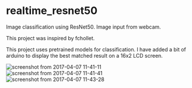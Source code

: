 # realtime_resnet50
Image classification using ResNet50. Image input from webcam.

This project was inspired by fchollet.

This project uses pretrained models for classification. I have added a bit of arduino to display the best matched result on a 16x2 LCD screen.

![screenshot from 2017-04-07 11-41-11](https://cloud.githubusercontent.com/assets/5615972/24787456/3499727c-1b8a-11e7-9df5-a17a5076119f.png)
![screenshot from 2017-04-07 11-41-41](https://cloud.githubusercontent.com/assets/5615972/24787457/349af64c-1b8a-11e7-9d7d-1c763339a4b1.png)
![screenshot from 2017-04-07 11-43-28](https://cloud.githubusercontent.com/assets/5615972/24787458/349e3456-1b8a-11e7-96fc-4d13b254b35f.png)
